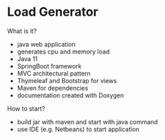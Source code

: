 # Load Generator

What is it?
- java web application
- generates cpu and memory load
- Java 11
- SpringBoot framework 
- MVC architectural pattern
- Thymeleaf and Bootstrap for views
- Maven for dependencies
- documentation created with Doxygen

How to start?
- build jar with maven and start with java command
- use IDE (e.g. Netbeans) to start application 
